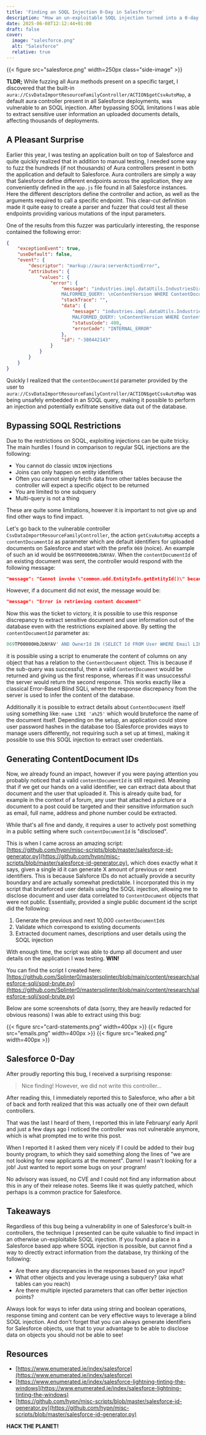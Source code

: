 ```yaml
---
title: 'Finding an SOQL Injection 0-Day in Salesforce'
description: "How an un-exploitable SOQL injection turned into a 0-day in Salesforce itself affecting millions of user records"
date: 2025-06-08T12:12:44+01:00
draft: false
cover:
  image: "salesforce.png"
  alt: "Salesforce"
  relative: true
---
```


{{< figure src="salesforce.png" width=250px class="side-image" >}}

**TLDR;** While fuzzing all Aura methods present on a specific target, I discovered that the built-in `aura://CsvDataImportResourceFamilyController/ACTION$getCsvAutoMap`, a default aura controller present in all Salesforce deployments, was vulnerable to an SOQL injection. After bypassing SOQL limitations I was able to extract sensitive user information an uploaded documents details, affecting thousands of deployments. 

## A Pleasant Surprise

Earlier this year, I was testing an application built on top of Salesforce and quite quickly realized that in addition to manual testing, I needed some way to fuzz the hundreds (if not thousands) of Aura controllers present in both the application and default to Salesforce. Aura controllers are simply a way that Salesforce define different endpoints across the application, they are conveniently defined in the `app.js` file found in all Salesforce instances. Here the different descriptors define the controller and action, as well as the arguments required to call a specific endpoint. This clear-cut definition made it quite easy to create a parser and fuzzer that could test all these endpoints providing various mutations of the input parameters.

One of the results from this fuzzer was particularly interesting, the response contained the following error:

```json
{
    "exceptionEvent": true,
    "useDefault": false,
    "event": {
        "descriptor": "markup://aura:serverActionError",
        "attributes": {
            "values": {
                "error": {
                    "message": "industries.impl.dataUtils.IndustriesDirectSoapUtil$DirectSoapException: 
                    MALFORMED_QUERY: \nContentVersion WHERE ContentDocumentId = '''\n                                          ^\nERROR at Row:1:Column:239\nunexpected token: '''",
                    "stackTrace": "",
                    "data": {
                        "message": "industries.impl.dataUtils.IndustriesDirectSoapUtil$DirectSoapException: 
                        MALFORMED_QUERY: \nContentVersion WHERE ContentDocumentId = '''\n                                          ^\nERROR at Row:1:Column:239\nunexpected token: '''",
                        "statusCode": 400,
                        "errorCode": "INTERNAL_ERROR"
                    },
                    "id": "-380442143"
                }
            }
        }
    }
}
```

Quickly I realized that the `contentDocumentId` parameter provided by the user to `aura://CsvDataImportResourceFamilyController/ACTION$getCsvAutoMap` was being unsafely embedded in an SOQL query, making it possible to perform an injection and potentially exfiltrate sensitive data out of the database. 

## Bypassing SOQL Restrictions 

Due to the restrictions on SOQL, exploiting injections can be quite tricky. The main hurdles I found in comparison to regular SQL injections are the following:
- You cannot do classic `UNION` injections
- Joins can only happen on entity identifiers
- Often you cannot simply fetch data from other tables because the controller will expect a specific object to be returned
- You are limited to one subquery
- Multi-query is not a thing

These are quite some limitations, however it is important to not give up and find other ways to find impact. 

Let's go back to the vulnerable controller `CsvDataImportResourceFamilyController`, the action `getCsvAutoMap` accepts a `contentDocumentId` as parameter which are default identifiers for uploaded documents on Salesforce and start with the prefix `069` (noice). An example of such an id would be `069TP00000HbJbNYAV`. When the `contentDocumentId` of an existing document was sent, the controller would respond with the following message:

```json
"message": "Cannot invoke \"common.udd.EntityInfo.getEntityId()\" because \"ei\" is null",
```

However, if a document did not exist, the message would be:

```json
"message": "Error in retrieving content document"
```

Now this was the ticket to victory, it is possible to use this response discrepancy to extract sensitive document and user information out of the database even with the restrictions explained above. By setting the `contentDocumentId` parameter as:

```sql
069TP00000HbJbNYAV' AND OwnerId IN (SELECT Id FROM User WHERE Email LIKE 'a%25') AND ContentDocumentId != '
```

it is possible using a script to enumerate the content of columns on any object that has a relation to the `ContentDocument` object. This is because if the sub-query was successful, then a valid `ContentDocument` would be returned and giving us the first response, whereas if it was unsuccessful the server would return the second response. This works exactly like a classical Error-Based Blind SQLi, where the response discrepancy from the server is used to infer the content of the database.

Additionally it is possible to extract details about `ContentDocument` itself using something like: `name LIKE 'a%25'` which would bruteforce the name of the document itself. Depending on the setup, an application could store user password hashes in the database too (Salesforce provides ways to manage users differently, not requiring such a set up at times), making it possible to use this SOQL injection to extract user credentials.

## Generating ContentDocument IDs

Now, we already found an impact, however if you were paying attention you probably noticed that a valid `contentDocumentId` is still required. Meaning that if we get our hands on a valid identifier, we can extract data about that document and the user that uploaded it. This is already quite bad, for example in the context of a forum, any user that attached a picture or a document to a post could be targeted and their sensitive information such as email, full name, address and phone number could be extracted.

While that's all fine and dandy, it requires a user to actively post something in a public setting where such `contentDocumentId` is "disclosed". 

This is when I came across an amazing script: [https://github.com/hypn/misc-scripts/blob/master/salesforce-id-generator.py](https://github.com/hypn/misc-scripts/blob/master/salesforce-id-generator.py), which does exactly what it says, given a single id it can generate X amount of previous or next identifiers. This is because Salsforce IDs do not actually provide a security boundary and are actually somewhat predictable. I incorporated this in my script that bruteforced user details using the SOQL injection, allowing me to disclose document and user data correlated to `ContentDocument` objects that were not public. Essentially, provided a single public document id the script did the following:

1. Generate the previous and next 10,000 `contentDocumentId`s
2. Validate which correspond to existing documents
3. Extracted document names, descriptions and user details using the SOQL injection

With enough time, the script was able to dump all document and user details on the application I was testing. **WIN!**

You can find the script I created here: [https://github.com/Splinter0/mastersplinter/blob/main/content/research/salesforce-sqli/soql-brute.py](https://github.com/Splinter0/mastersplinter/blob/main/content/research/salesforce-sqli/soql-brute.py)

Below are some screenshots of data (sorry, they are heavily redacted for obvious reasons) I was able to extract using this bug:

{{< figure src="card-statements.png" width=400px >}}
{{< figure src="emails.png" width=400px >}}
{{< figure src="leaked.png" width=400px >}}


## Salesforce 0-Day 

After proudly reporting this bug, I received a surprising response:

> Nice finding! However, we did not write this controller...

After reading this, I immediately reported this to Salesforce, who after a bit of back and forth realized that this was actually one of their own default controllers. 

That was the last I heard of them, I reported this in late February/ early April and just a few days ago I noticed the controller was not vulnerable anymore, which is what prompted me to write this post. 

When I reported it I asked them very nicely if I could be added to their bug bounty program, to which they said something along the lines of "we are not looking for new applicants at the moment". Damn! I wasn't looking for a job! Just wanted to report some bugs on your program!

No advisory was issued, no CVE and I could not find any information about this in any of their release notes. Seems like it was quietly patched, which perhaps is a common practice for Salesforce.

## Takeaways

Regardless of this bug being a vulnerability in one of Salesforce's built-in controllers, the technique I presented can be quite valuable to find impact in an otherwise un-exploitable SOQL injection. If you found a place in a Salesforce based app where SOQL injection is possible, but cannot find a way to directly extract information from the database, try thinking of the following:

- Are there any discrepancies in the responses based on your input?
- What other objects and you leverage using a subquery? (aka what tables can you reach)
- Are there multiple injected parameters that can offer better injection points?

Always look for ways to infer data using string and boolean operations, response timing and content can be very effective ways to leverage a blind SOQL injection. And don't forget that you can always generate identifiers for Salesforce objects, use that to your advantage to be able to disclose data on objects you should not be able to see!

## Resources

- [https://www.enumerated.ie/index/salesforce](https://www.enumerated.ie/index/salesforce)
- [https://www.enumerated.ie/index/salesforce-lightning-tinting-the-windows](https://www.enumerated.ie/index/salesforce-lightning-tinting-the-windows)
- [https://github.com/hypn/misc-scripts/blob/master/salesforce-id-generator.py](https://github.com/hypn/misc-scripts/blob/master/salesforce-id-generator.py)


**HACK THE PLANET!**